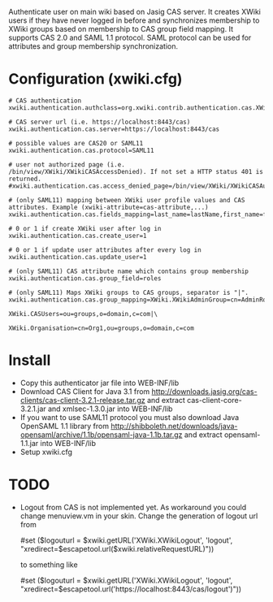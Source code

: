 Authenticate user on main wiki based on Jasig CAS server. It creates XWiki users if they have never logged in before and synchronizes membership to XWiki groups based on membership to CAS group field mapping. It supports CAS 2.0 and SAML 1.1 protocol. SAML protocol can be used for attributes and group membership synchronization.

# Configuration (xwiki.cfg)

	# CAS authentication
	xwiki.authentication.authclass=org.xwiki.contrib.authentication.cas.XWikiCASAuthenticator

	# CAS server url (i.e. https://localhost:8443/cas)
	xwiki.authentication.cas.server=https://localhost:8443/cas

	# possible values are CAS20 or SAML11
	xwiki.authentication.cas.protocol=SAML11

	# user not authorized page (i.e. /bin/view/XWiki/XWikiCASAccessDenied). If not set a HTTP status 401 is returned.
	#xwiki.authentication.cas.access_denied_page=/bin/view/XWiki/XWikiCASAuthFailed

	# (only SAML11) mapping between XWiki user profile values and CAS attributes. Example (xwiki-attribute=cas-attribute,...)
	xwiki.authentication.cas.fields_mapping=last_name=lastName,first_name=firstName,email=email

	# 0 or 1 if create XWiki user after log in
	xwiki.authentication.cas.create_user=1

	# 0 or 1 if update user attributes after every log in
	xwiki.authentication.cas.update_user=1

	# (only SAML11) CAS attribute name which contains group membership
	xwiki.authentication.cas.group_field=roles

	# (only SAML11) Maps XWiki groups to CAS groups, separator is "|".
	xwiki.authentication.cas.group_mapping=XWiki.XWikiAdminGroup=cn=AdminRole,ou=groups,o=domain,c=com|\
                                         XWiki.CASUsers=ou=groups,o=domain,c=com|\
                                         XWiki.Organisation=cn=Org1,ou=groups,o=domain,c=com

# Install

* Copy this authenticator jar file into WEB-INF/lib
* Download CAS Client for Java 3.1 from http://downloads.jasig.org/cas-clients/cas-client-3.2.1-release.tar.gz and extract cas-client-core-3.2.1.jar and xmlsec-1.3.0.jar into WEB-INF/lib
* If you want to use SAML11 protocol you must also download Java OpenSAML 1.1 library from http://shibboleth.net/downloads/java-opensaml/archive/1.1b/opensaml-java-1.1b.tar.gz and extract opensaml-1.1.jar into WEB-INF/lib
* Setup xwiki.cfg

# TODO

* Logout from CAS is not implemented yet. As workaround you could change menuview.vm in your skin. Change the generation of logout url from

	#set ($logouturl = $xwiki.getURL('XWiki.XWikiLogout', 'logout', "xredirect=$escapetool.url($xwiki.relativeRequestURL)"))
	
	to something like

	#set ($logouturl = $xwiki.getURL('XWiki.XWikiLogout', 'logout', "xredirect=$escapetool.url('https://localhost:8443/cas/logout')"))

